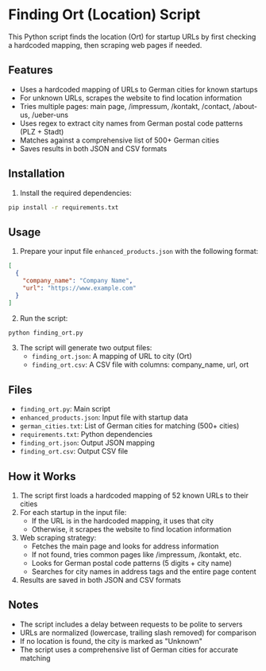 # Finding Ort (Location) Script

This Python script finds the location (Ort) for startup URLs by first checking a hardcoded mapping, then scraping web pages if needed.

## Features

- Uses a hardcoded mapping of URLs to German cities for known startups
- For unknown URLs, scrapes the website to find location information
- Tries multiple pages: main page, /impressum, /kontakt, /contact, /about-us, /ueber-uns
- Uses regex to extract city names from German postal code patterns (PLZ + Stadt)
- Matches against a comprehensive list of 500+ German cities
- Saves results in both JSON and CSV formats

## Installation

1. Install the required dependencies:
```bash
pip install -r requirements.txt
```

## Usage

1. Prepare your input file `enhanced_products.json` with the following format:
```json
[
  {
    "company_name": "Company Name",
    "url": "https://www.example.com"
  }
]
```

2. Run the script:
```bash
python finding_ort.py
```

3. The script will generate two output files:
   - `finding_ort.json`: A mapping of URL to city (Ort)
   - `finding_ort.csv`: A CSV file with columns: company_name, url, ort

## Files

- `finding_ort.py`: Main script
- `enhanced_products.json`: Input file with startup data
- `german_cities.txt`: List of German cities for matching (500+ cities)
- `requirements.txt`: Python dependencies
- `finding_ort.json`: Output JSON mapping
- `finding_ort.csv`: Output CSV file

## How it Works

1. The script first loads a hardcoded mapping of 52 known URLs to their cities
2. For each startup in the input file:
   - If the URL is in the hardcoded mapping, it uses that city
   - Otherwise, it scrapes the website to find location information
3. Web scraping strategy:
   - Fetches the main page and looks for address information
   - If not found, tries common pages like /impressum, /kontakt, etc.
   - Looks for German postal code patterns (5 digits + city name)
   - Searches for city names in address tags and the entire page content
4. Results are saved in both JSON and CSV formats

## Notes

- The script includes a delay between requests to be polite to servers
- URLs are normalized (lowercase, trailing slash removed) for comparison
- If no location is found, the city is marked as "Unknown"
- The script uses a comprehensive list of German cities for accurate matching